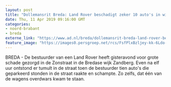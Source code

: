 ```yaml
---
layout: post
title: "Dollemansrit Breda: Land Rover beschadigt zeker 10 auto's in wijk Zandberg, bestuurder vlucht"
date: Thu, 11 Apr 2019 09:16:00 GMT
categories: 
- noord-brabant 
- breda 
externe_link: "https://www.ad.nl/breda/dollemansrit-breda-land-rover-beschadigt-zeker-10-auto-s-in-wijk-zandberg-bestuurder-vlucht~af58f8e5/"
feature_image: "https://images0.persgroep.net/rcs/FsfPlxBzljey-kk-6Ldo-OBHvaQ/diocontent/145296982/_fitwidth/400/?appId=21791a8992982cd8da851550a453bd7f&quality=0.7"
---
```


BREDA - De bestuurder van een Land Rover heeft gisteravond voor grote schade gezorgd in de Zonstraat in de Bredase wijk Zandberg. Even na elf uur ontstond er tumult in de straat toen de bestuurder tien auto's die geparkeerd stonden in de straat raakte en schampte. Zo zelfs, dat één van de wagens overdwars kwam te staan.
